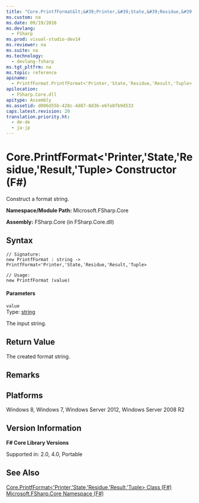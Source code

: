 ```yaml
---
title: "Core.PrintfFormat&lt;&#39;Printer,&#39;State,&#39;Residue,&#39;Result,&#39;Tuple&gt; Constructor (F#)"
ms.custom: na
ms.date: 09/19/2016
ms.devlang: 
  - FSharp
ms.prod: visual-studio-dev14
ms.reviewer: na
ms.suite: na
ms.technology: 
  - devlang-fsharp
ms.tgt_pltfrm: na
ms.topic: reference
apiname: 
  - PrintfFormat.PrintfFormat<'Printer,'State,'Residue,'Result,'Tuple>
apilocation: 
  - FSharp.Core.dll
apitype: Assembly
ms.assetid: d006d55b-428c-4d87-8d36-e6fe8fb9d533
caps.latest.revision: 20
translation.priority.ht: 
  - de-de
  - ja-jp
---
```

# Core.PrintfFormat&lt;&#39;Printer,&#39;State,&#39;Residue,&#39;Result,&#39;Tuple&gt; Constructor (F#)
Construct a format string.  
  
 **Namespace/Module Path:** Microsoft.FSharp.Core  
  
 **Assembly:** FSharp.Core (in FSharp.Core.dll)  
  
## Syntax  
  
```  
// Signature:  
new PrintfFormat : string -> PrintfFormat<'Printer,'State,'Residue,'Result,'Tuple>  
  
// Usage:  
new PrintfFormat (value)  
```  
  
#### Parameters  
 `value`  
 Type: [string](../vs140/Core.string-Type-Abbreviation--F#-.md)  
  
 The input string.  
  
## Return Value  
 The created format string.  
  
## Remarks  
  
## Platforms  
 Windows 8, Windows 7, Windows Server 2012, Windows Server 2008 R2  
  
## Version Information  
 **F# Core Library Versions**  
  
 Supported in: 2.0, 4.0, Portable  
  
## See Also  
 [Core.PrintfFormat<'Printer,'State,'Residue,'Result,'Tuple> Class (F#)](../vs140/Core.PrintfFormat--Printer--State--Residue--Result--Tuple--Class--F#-.md)   
 [Microsoft.FSharp.Core Namespace (F#)](../Topic/Microsoft.FSharp.Core%20Namespace%20\(F%23\).md)